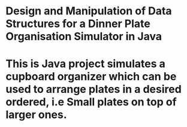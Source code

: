 # Design and Manipulation of Data Structures for a Dinner Plate Organisation Simulator in Java
# This is Java project simulates a cupboard organizer which can be used to arrange plates in a desired ordered, i.e Small plates on top of larger ones.
